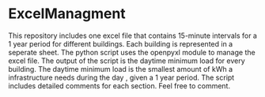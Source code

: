 # ExcelManagment
This repository includes one excel file that contains 15-minute intervals for a 1 year period for different buildings. Each building is represented in a seperate sheet. The python script uses the openpyxl module to manage the excel file. The output of the script is the daytime minimum load for every building. The daytime minimum load is the smallest amount of kWh a infrastructure needs during the day , given a 1 year period. The script includes detailed comments for each section. Feel free to comment.
